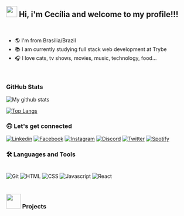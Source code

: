 ## <img src="https://media.giphy.com/media/WUlplcMpOCEmTGBtBW/giphy.gif" width="30"> Hi, i'm Cecília and welcome to my profile!!!
<br>

  <ul>
    <li>🌎 I'm from Brasilia/Brazil</li>
    <li>📚 I am currently studying full stack web development at Trybe</li>
    <li>🎧 I love cats, tv shows, movies, music, technology, food...</li>
  </ul> 
<br>

### GitHub Stats 
<div>

![My github stats](https://github-readme-stats.vercel.app/api?username=cecilia-martins&show_icons=true&theme=graywhite&count_private=true&include_all_commits=true)

[![Top Langs](https://github-readme-stats.vercel.app/api/top-langs/?username=cecilia-martins&langs_count=9&layout=compact&theme=graywhite&count_private=true)](https://github.com/cecilia-martins/github-readme-stats)

</div>

### :upside_down_face: Let's get connected

[![Linkedin](https://img.shields.io/badge/LinkedIn-0077B5?style=for-the-badge&logo=linkedin&logoColor=white)](www.linkedin.com/in/cecília-martinss)
[![Facebook](https://img.shields.io/badge/Facebook-1877F2?style=for-the-badge&logo=facebook&logoColor=white)](https://www.facebook.com/CeciliaLiahMartins/)
[![Instagram](https://img.shields.io/badge/Instagram-E4405F?style=for-the-badge&logo=instagram&logoColor=white)]()
[![Discord](https://img.shields.io/badge/Discord-7289DA?style=for-the-badge&logo=discord&logoColor=white)]()
[![Twitter](https://img.shields.io/badge/Twitter-1DA1F2?style=for-the-badge&logo=twitter&logoColor=white)]()
[![Spotify](https://img.shields.io/badge/Spotify-1ED760?&style=for-the-badge&logo=spotify&logoColor=white)](https://volt.fm/lmartins)
<!-- [![Github](https://img.shields.io/badge/GitHub-100000?style=for-the-badge&logo=github&logoColor=white)]() -->
<!-- [![Spotify](https://img.shields.io/badge/Spotify-1ED760?&style=for-the-badge&logo=spotify&logoColor=white)](https://open.spotify.com/user/cecilia_lmartins) -->

<!-- [![Youtube](https://img.shields.io/badge/YouTube-FF0000?style=for-the-badge&logo=youtube&logoColor=white)]() -->

<!-- [![TikTok](https://img.shields.io/badge/TikTok-000000?style=for-the-badge&logo=tiktok&logoColor=white)]() -->

### :hammer_and_wrench: Languages and Tools

<div style="display: inline_block"> <br/>

<img align="center" alt="Git" src="https://img.shields.io/badge/GIT-E44C30?style=for-the-badge&logo=git&logoColor=white" />
<img align="center" alt="HTML" src="https://img.shields.io/badge/HTML5-E34F26?style=for-the-badge&logo=html5&logoColor=white" />
<img align="center" alt="CSS" src="https://img.shields.io/badge/CSS3-1572B6?style=for-the-badge&logo=css3&logoColor=white" />
<img align="center" alt="Javascript" src="https://img.shields.io/badge/JavaScript-F7DF1E?style=for-the-badge&logo=javascript&logoColor=black" />
<img align="center" alt="React" src="https://img.shields.io/badge/React-20232A?style=for-the-badge&logo=react&logoColor=61DAFB" />

</div><br/>

### <img src="https://media4.giphy.com/media/RIUgvgjw3D5Z1ZJSvv/200.webp?cid=ecf05e474o1dgujk3gggvb4u5pxfiqt956yb5vhqrqnacmwj&rid=200.webp&ct=s" width="40"> Projects

  <!-- <details>
    <summary>Bootcamp - Spread Fullstack Developer</summary>
     <a href="">nome do projeto</a> - HTML/CSS<br/>
     <a href="">nome do projeto</a> - Reactjs<br/>
     <a href="">nome do projeto</a> - Typescript<br/>
  </details> -->

<!-- [![]()]() -->

